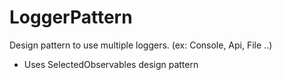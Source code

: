 # LoggerPattern
Design pattern to use multiple loggers. (ex: Console, Api, File ..)
- Uses SelectedObservables design pattern
